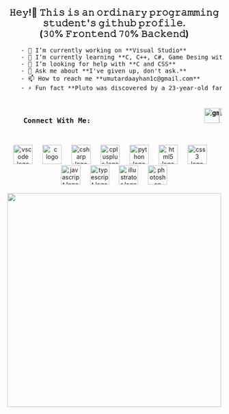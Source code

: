 <h2 align="center">𝙷𝚎𝚢!👋 𝚃𝚑𝚒𝚜 𝚒𝚜 𝚊𝚗 𝚘𝚛𝚍𝚒𝚗𝚊𝚛𝚢 𝚙𝚛𝚘𝚐𝚛𝚊𝚖𝚖𝚒𝚗𝚐 𝚜𝚝𝚞𝚍𝚎𝚗𝚝'𝚜 𝚐𝚒𝚝𝚑𝚞𝚋 𝚙𝚛𝚘𝚏𝚒𝚕𝚎. <br>(𝟹𝟶% 𝙵𝚛𝚘𝚗𝚝𝚎𝚗𝚍 𝟽𝟶% 𝙱𝚊𝚌𝚔𝚎𝚗𝚍)</h2>
    <pre>
    - 🔭 I’m currently working on **Visual Studio**
    - 🌱 I’m currently learning **C, C++, C#, Game Desing with Unity**
    - 🤝 I’m looking for help with **C and CSS**
    - 💬 Ask me about **I've given up, don't ask.**
    - 📫 How to reach me **umutardaayhan1c@gmail.com**
    - ⚡ Fun fact **Pluto was discovered by a 23-year-old farmer, a self-educated astronomer who never went to school.**
      <h3 align="left">    Connect With Me:                           <a href="mailto:umutardaayhan1c@gmail.com" target="top"><img src="https://img.shields.io/static/v1?message=Gmail&logo=gmail&label=&color=D14836&logoColor=white&labelColor=&style=for-the-badge" height="35" alt="gmail logo" /></a><a href="https://www.linkedin.com/in/umut-arda-ayhan-b20b9b268/" target="top"><img src="https://img.shields.io/static/v1?message=LinkedIn&logo=linkedin&label=&color=0077B5&logoColor=white&labelColor=&style=for-the-badge" height="35" alt="linkedin logo" /></a><a href="https://twitter.com/UArdaAyhan" target="top"><img src="https://img.shields.io/static/v1?message=Twitter&logo=twitter&label=&color=1DA1F2&logoColor=white&labelColor=&style=for-the-badge" height="35" alt="twitter logo" /></a></h3></pre>
    <br clear="both">
    <div align="center">
        <img src="https://cdn.jsdelivr.net/gh/devicons/devicon/icons/vscode/vscode-original.svg"
            height="45" alt="vscode logo" />
        <img width="15" />
        <img src="https://cdn.jsdelivr.net/gh/devicons/devicon/icons/c/c-original.svg"
            height="45" alt="c logo" />
        <img width="15" />
        <img src="https://cdn.jsdelivr.net/gh/devicons/devicon/icons/csharp/csharp-original.svg"
            height="45" alt="csharp logo" />
        <img width="15" />
        <img src="https://cdn.jsdelivr.net/gh/devicons/devicon/icons/cplusplus/cplusplus-original.svg"
            height="45" alt="cplusplus logo" />
        <img width="15" />
        <img src="https://cdn.jsdelivr.net/gh/devicons/devicon/icons/python/python-original.svg"
            height="45" alt="python logo" />
        <img width="15" />
        <img src="https://cdn.jsdelivr.net/gh/devicons/devicon/icons/html5/html5-original.svg"
            height="45" alt="html5 logo" />
        <img width="15" />
        <img src="https://cdn.jsdelivr.net/gh/devicons/devicon/icons/css3/css3-original.svg"
            height="45" alt="css3 logo" />
        <img width="15" />
        <img src="https://cdn.jsdelivr.net/gh/devicons/devicon/icons/javascript/javascript-original.svg"
            height="45" alt="javascript logo" />
        <img width="15" />
        <img src="https://cdn.jsdelivr.net/gh/devicons/devicon/icons/typescript/typescript-original.svg"
            height="45" alt="typescript logo" />
        <img width="15" />
        <img src="https://cdn.jsdelivr.net/gh/devicons/devicon/icons/illustrator/illustrator-plain.svg"
            height="45" alt="illustrator logo" />
        <img width="15" />
        <img src="https://cdn.jsdelivr.net/gh/devicons/devicon/icons/photoshop/photoshop-plain.svg"
            height="45" alt="photoshop logo" />
    </div>
    <br>
    <div align="center">
        <img height="500"
            src="https://user-images.githubusercontent.com/74038190/225813708-98b745f2-7d22-48cf-9150-083f1b00d6c9.gif" />
    </div>

